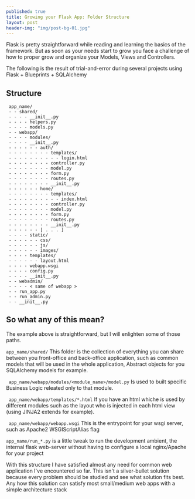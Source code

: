 ```yaml
---
published: true
title: Growing your Flask App: Folder Structure
layout: post
header-img: "img/post-bg-01.jpg"
---
```


Flask is pretty straightforward while reading and learning the basics of the framework. But as soon as your needs start to grow you face a challenge of how to proper grow and organize your Models, Views and Controllers.

The following is the result of trial-and-error during several projects using Flask + Blueprints + SQLAlchemy

## Structure

     app_name/
     - - shared/
     - - - - __init__.py
     - - - - helpers.py
     - - - - models.py
     - - webapp/
     - - - - modules/
     - - - - __init__.py
     - - - - - - auth/
     - - - - - - - - templates/
     - - - - - - - - - - login.html
     - - - - - - - - controller.py
     - - - - - - - - model.py
     - - - - - - - - form.py
     - - - - - - - - routes.py
     - - - - - - - - __init__.py
     - - - - - - home/
     - - - - - - - - templates/
     - - - - - - - - - - index.html
     - - - - - - - - controller.py
     - - - - - - - - model.py
     - - - - - - - - form.py
     - - - - - - - - routes.py
     - - - - - - - - __init__.py
     - - - - - - [ . . . ]
     - - - - static/
     - - - - - - css/
     - - - - - - js/
     - - - - - - images/
     - - - - templates/
     - - - - - - layout.html
     - - - - webapp.wsgi
     - - - - config.py
     - - - - __init__.py
     - - webadmin/
     - - - - < same of webapp >
     - - run_app.py
     - - run_admin.py
     - - __init__.py
 

## So what any of this mean?

The example above is straightforward, but I will enlighten some of those paths.

`app_name/shared/` This folder is the collection of everything you can share between you front-office and back-office application, such as common models that will be used in the whole application, Abstract objects for you SQLAlchemy models for example.

` app_name/webapp/modules/<module_name>/model.py` Is used to built specific Business Logic releated only to that module.

` app_name/webapp/templates/*.html` If you have an html whiche is used by different modules such as the layout who is injected in each html view (using JINJA2 extends for example).

` app_name/webapp/webapp.wsgi` This is the entrypoint for your wsgi server, such as Apache2 WSGIScriptAlias flag

`app_name/run_*.py` is a little tweak to run the development ambient, the internal flask web-server without having to configure a local nginx/Apache for your project


With this structure I have satisfied almost any need for common web application I've encountered so far. 
This isn't a silver-bullet solution because every problem should be studied and see what solution fits best. 
Any how this solution can satisfy most small/medium web apps with a simple  architecture stack
 
